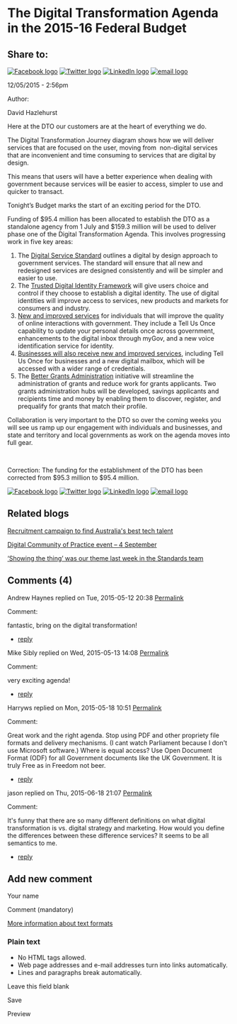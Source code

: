 The Digital Transformation Agenda in the 2015-16 Federal Budget
===============================================================

Share to:
---------

[![Facebook logo](https://www.dto.gov.au/profiles/govcms/modules/features/govcms_share_links/images/facebook.png)](http://www.facebook.com/sharer.php?u=https%3A//www.dto.gov.au/blog/digital-transformation-agenda-2015-16-federal-budget&t=The%20Digital%20Transformation%20Agenda%20in%20the%202015-16%20Federal%20Budget "Share on Facebook") [![Twitter logo](https://www.dto.gov.au/profiles/govcms/modules/features/govcms_share_links/images/twitter.png)](http://twitter.com/share?url=https%3A//www.dto.gov.au/blog/digital-transformation-agenda-2015-16-federal-budget&text=The%20Digital%20Transformation%20Agenda%20in%20the%202015-16%20Federal%20Budget "Share this on Twitter") [![LinkedIn logo](https://www.dto.gov.au/profiles/govcms/modules/features/govcms_share_links/images/linkedin.png)](http://www.linkedin.com/shareArticle?mini=true&url=https%3A//www.dto.gov.au/blog/digital-transformation-agenda-2015-16-federal-budget&title=The%20Digital%20Transformation%20Agenda%20in%20the%202015-16%20Federal%20Budget&summary=Here%20at%20the%20DTO%20our%20customers%20are%20at%20the%20heart%20of%20everything%20we%20do.The%20Digital%20Transformation%20Journey%20diagram%20shows%20how%20we%20will%20deliver%20services%20that%20are%20focused%20on%20the%20user%2C%20moving%20from%20%26nbsp%3Bnon-digital%20services%20that%20are%20inconvenient%20and%20time%20consuming%20to%20services%20that%20are%20digital%20by%20design.This%20means%20that%20users%20will%20have%20a%20better%20experience%20when%20dealing%20with%20government%20because%20services%20will%20be%20easier%20to%20access%2C%20simpler%20to%20use%20and%20quicker%20to%20transact.Tonight%E2%80%99s%20Budget%20marks%20the%20start%20of%20an%20exciting%20period%20for%20the%20DTO.&source=Digital%20Transformation%20Office "Publish this post to LinkedIn") [![email logo](https://www.dto.gov.au/profiles/govcms/modules/features/govcms_share_links/images/email.png)](mailto:?subject=The%20Digital%20Transformation%20Agenda%20in%20the%202015-16%20Federal%20Budget&body=https%3A//www.dto.gov.au/blog/digital-transformation-agenda-2015-16-federal-budget "Share via email")

12/05/2015 - 2:56pm

Author: 

David Hazlehurst

Here at the DTO our customers are at the heart of everything we do.

The Digital Transformation Journey diagram shows how we will deliver services that are focused on the user, moving from  non-digital services that are inconvenient and time consuming to services that are digital by design.

This means that users will have a better experience when dealing with government because services will be easier to access, simpler to use and quicker to transact.

Tonight’s Budget marks the start of an exciting period for the DTO.

Funding of \$95.4 million has been allocated to establish the DTO as a standalone agency from 1 July and \$159.3 million will be used to deliver phase one of the Digital Transformation Agenda. This involves progressing work in five key areas:

1.  The [Digital Service Standard](../standard/digital_service_standard.md) outlines a digital by design approach to government services. The standard will ensure that all new and redesigned services are designed consistently and will be simpler and easier to use.
2.  The [Trusted Digital Identity Framework](trusted_digital_identity_framework.md) will give users choice and control if they choose to establish a digital identity. The use of digital identities will improve access to services, new products and markets for consumers and industry.
3.  [New and improved services](new_services_for_individuals.md) for individuals that will improve the quality of online interactions with government. They include a Tell Us Once capability to update your personal details once across government, enhancements to the digital inbox through myGov, and a new voice identification service for identity.
     
4.  [Businesses will also receive new and improved services](new_services_for_business.md), including Tell Us Once for businesses and a new digital mailbox, which will be accessed with a wider range of credentials.
     
5.  The [Better Grants Administration](better_grants_administration.md) initiative will streamline the administration of grants and reduce work for grants applicants. Two grants administration hubs will be developed, savings applicants and recipients time and money by enabling them to discover, register, and prequalify for grants that match their profile.​

Collaboration is very important to the DTO so over the coming weeks you will see us ramp up our engagement with individuals and businesses, and state and territory and local governments as work on the agenda moves into full gear.

 

Correction: The funding for the establishment of the DTO has been corrected from \$95.3 million to \$95.4 million.

[![Facebook logo](https://www.dto.gov.au/profiles/govcms/modules/features/govcms_share_links/images/facebook.png)](http://www.facebook.com/sharer.php?u=https%3A//www.dto.gov.au/blog/digital-transformation-agenda-2015-16-federal-budget&t=The%20Digital%20Transformation%20Agenda%20in%20the%202015-16%20Federal%20Budget "Share on Facebook") [![Twitter logo](https://www.dto.gov.au/profiles/govcms/modules/features/govcms_share_links/images/twitter.png)](http://twitter.com/share?url=https%3A//www.dto.gov.au/blog/digital-transformation-agenda-2015-16-federal-budget&text=The%20Digital%20Transformation%20Agenda%20in%20the%202015-16%20Federal%20Budget "Share this on Twitter") [![LinkedIn logo](https://www.dto.gov.au/profiles/govcms/modules/features/govcms_share_links/images/linkedin.png)](http://www.linkedin.com/shareArticle?mini=true&url=https%3A//www.dto.gov.au/blog/digital-transformation-agenda-2015-16-federal-budget&title=The%20Digital%20Transformation%20Agenda%20in%20the%202015-16%20Federal%20Budget&summary=Here%20at%20the%20DTO%20our%20customers%20are%20at%20the%20heart%20of%20everything%20we%20do.The%20Digital%20Transformation%20Journey%20diagram%20shows%20how%20we%20will%20deliver%20services%20that%20are%20focused%20on%20the%20user%2C%20moving%20from%20%26nbsp%3Bnon-digital%20services%20that%20are%20inconvenient%20and%20time%20consuming%20to%20services%20that%20are%20digital%20by%20design.This%20means%20that%20users%20will%20have%20a%20better%20experience%20when%20dealing%20with%20government%20because%20services%20will%20be%20easier%20to%20access%2C%20simpler%20to%20use%20and%20quicker%20to%20transact.Tonight%E2%80%99s%20Budget%20marks%20the%20start%20of%20an%20exciting%20period%20for%20the%20DTO.&source=Digital%20Transformation%20Office "Publish this post to LinkedIn") [![email logo](https://www.dto.gov.au/profiles/govcms/modules/features/govcms_share_links/images/email.png)](mailto:?subject=The%20Digital%20Transformation%20Agenda%20in%20the%202015-16%20Federal%20Budget&body=https%3A//www.dto.gov.au/blog/digital-transformation-agenda-2015-16-federal-budget "Share via email")

Related blogs
-------------

[Recruitment campaign to find Australia's best tech talent](recruitment_campaign_to_find_australias_best_tech_talent.md)

[Digital Community of Practice event – 4 September](digital_community_of_practice_event_4_september.md)

[‘Showing the thing’ was our theme last week in the Standards team](showing_the_thing_was_our_theme_last_week_in_the_standards_team.md)

Comments (4)
------------

Andrew Haynes replied on Tue, 2015-05-12 20:38 [Permalink](../comment/111.html#comment-111)

Comment: 

fantastic, bring on the digital transformation!

-   [reply](https://www.dto.gov.au/comment/reply/731/111)

Mike Sibly replied on Wed, 2015-05-13 14:08 [Permalink](../comment/116.html#comment-116)

Comment: 

very exciting agenda!

-   [reply](https://www.dto.gov.au/comment/reply/731/116)

Harryws replied on Mon, 2015-05-18 10:51 [Permalink](../comment/136.html#comment-136)

Comment: 

Great work and the right agenda.
 Stop using PDF and other propriety file formats and delivery mechanisms. (I cant watch Parliament because I don't use Microsoft software.) Where is equal access?
 Use Open Document Format (ODF) for all Government documents like the UK Government. It is truly Free as in Freedom not beer.

-   [reply](https://www.dto.gov.au/comment/reply/731/136)

jason replied on Thu, 2015-06-18 21:07 [Permalink](../comment/privacy.md#comment-491)

Comment: 

It's funny that there are so many different definitions on what digital transformation is vs. digital strategy and marketing. How would you define the differences between these difference services? It seems to be all semantics to me.

-   [reply](https://www.dto.gov.au/comment/reply/731/491)

Add new comment
---------------

Your name

Comment (mandatory)

[More information about text formats](../filter/tips.html)

### Plain text

-   No HTML tags allowed.
-   Web page addresses and e-mail addresses turn into links automatically.
-   Lines and paragraphs break automatically.

Leave this field blank

Save

Preview

